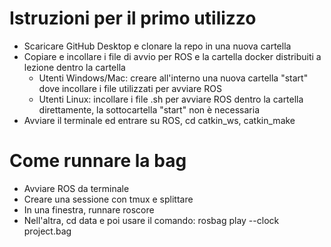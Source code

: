  # Istruzioni per il primo utilizzo
- Scaricare GitHub Desktop e clonare la repo in una nuova cartella
- Copiare e incollare i file di avvio per ROS e la cartella docker distribuiti a lezione dentro la cartella
  - Utenti Windows/Mac: creare all'interno una nuova cartella "start" dove incollare i file utilizzati per avviare ROS
  - Utenti Linux: incollare i file .sh per avviare ROS dentro la cartella direttamente, la sottocartella "start" non è necessaria
- Avviare il terminale ed entrare su ROS, cd catkin_ws, catkin_make

# Come runnare la bag
- Avviare ROS da terminale
- Creare una sessione con tmux e splittare
- In una finestra, runnare roscore
- Nell'altra, cd data e poi usare il comando: rosbag play --clock project.bag
